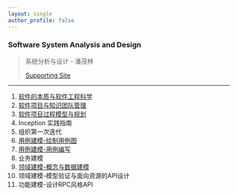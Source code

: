 ```yaml
---
layout: single
author_profile: false
---
```



### Software System Analysis and Design


> 系统分析与设计 - 潘茂林
>
> [Supporting Site](https://sysu-swsad.github.io)

----

1. [软件的本质与软件工程科学](./软件的本质与软件工程科学/page.md)
2. [软件项目与知识团队管理](./软件项目与知识团队管理基础/page.md)
3. [软件项目过程模型与规划](./软件项目过程模型与规划/page.md)
4. Inception 实践指南
5. 组织第一次迭代
6. [用例建模-绘制用例图](./用例建模-绘制用例图/page.md)
7. [用例建模-用例编写](./用例建模-用例编写/page.md)
8. 业务建模
9. [领域建模-概念与数据建模](./领域建模-概念与数据建模/page.md)
10. 领域建模-模型验证与面向资源的API设计
11. 功能建模-设计RPC风格API



